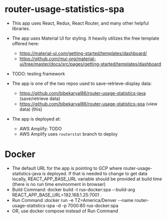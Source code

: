 # router-usage-statistics-spa

- This app uses React, Redux, React Router, and many other helpful libraries.
- The app uses Material UI for styling. It heavily utilizes the free template offered here:
  - https://material-ui.com/getting-started/templates/dashboard/
  - https://github.com/mui-org/material-ui/tree/master/docs/src/pages/getting-started/templates/dashboard

- TODO: testing framework

- The app is one of the two repos used to save-retrieve-display data:
  - https://github.com/bibekaryal86/router-usage-statistics-java (save/retrieve data)
  - https://github.com/bibekaryal86/router-usage-statistics-spa (view data) (this)

- The app is deployed at:
  - AWS Amplify: TODO
  - AWS Amplify uses `routerstat` branch to deploy

# Docker
- The default URL for the app is pointing to GCP where router-usage-statistics-java is deployed. If that is needed to change to get data locally, REACT_APP_BASE_URL variable should be provided at build time (there is no run time environment in browser)
- Build Command: docker build -t rus-docker:spa --build-arg REACT_APP_BASE_URL=192.168.1.25:7001 .
- Run Command :docker run -e TZ=America/Denver --name router-usage-statistics-spa -d -p 7000:80 rus-docker:spa
- OR, use docker compose instead of Run Command
